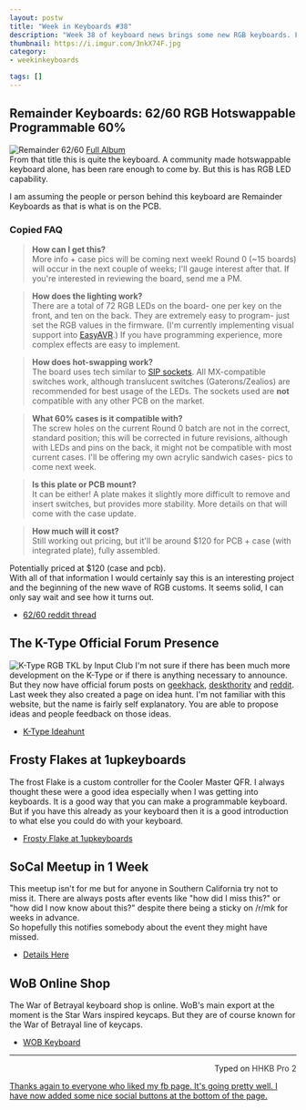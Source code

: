 ```yaml
---
layout: postw
title: "Week in Keyboards #38"
description: "Week 38 of keyboard news brings some new RGB keyboards. Frosty Flake custom controllers are also available at 1upkeyboards"
thumbnail: https://i.imgur.com/3nkX74F.jpg
category: 
- weekinkeyboards

tags: []
---
```


## Remainder Keyboards: 62/60 RGB Hotswappable Programmable 60%
![Remainder 62/60](https://i.imgur.com/3nkX74F.jpg)
[Full Album](https://imgur.com/a/S4Z0a)  
From that title this is quite the keyboard. A community made hotswappable keyboard alone, has been rare enough to come by. But this is has RGB LED capability.  

I am assuming the people or person behind this keyboard are Remainder Keyboards as that is what is on the PCB.  

### Copied FAQ

> **How can I get this?**  
> More info + case pics will be coming next week! Round 0 (~15 boards) will occur in the next couple of weeks; I'll gauge interest after that. If you're interested in reviewing the board, send me a PM.

> **How does the lighting work?**  
> There are a total of 72 RGB LEDs on the board- one per key on the front, and ten on the back. They are extremely easy to program- just set the RGB values in the firmware. (I'm currently implementing visual support into [EasyAVR](https://geekhack.org/index.php?topic=51252.0).) If you have programming experience, more complex effects are easy to implement.

> **How does hot-swapping work?**  
> The board uses tech similar to [SIP sockets](https://www.reddit.com/r/MechanicalKeyboards/comments/2ksjjj/howto_sip_socket_mod/). All MX-compatible switches work, although translucent switches (Gaterons/Zealios) are recommended for best usage of the LEDs. The sockets used are **not** compatible with any other PCB on the market.

> **What 60% cases is it compatible with?**  
> The screw holes on the current Round 0 batch are not in the correct, standard position; this will be corrected in future revisions, although with LEDs and pins on the back, it might not be compatible with most current cases. I'll be offering my own acrylic sandwich cases- pics to come next week.

> **Is this plate or PCB mount?**  
> It can be either! A plate makes it slightly more difficult to remove and insert switches, but provides more stability. More details on that will come with the case update.

> **How much will it cost?**  
> Still working out pricing, but it'll be around $120 for PCB + case (with integrated plate), fully assembled.

Potentially priced at $120 (case and pcb).  
With all of that information I would certainly say this is an interesting project and the beginning of the new wave of RGB customs. It seems solid, I can only say wait and see how it turns out.

* [62/60 reddit thread](https://redd.it/4cgqc3)


## The K-Type Official Forum Presence
![K-Type RGB TKL by Input Club](http://i.imgur.com/qAdJMvk.jpg)
I'm not sure if there has been much more development on the K-Type or if there is anything necessary to announce. But they now have official forum posts on [geekhack](https://geekhack.org/index.php?topic=80894.0), [deskthority](https://deskthority.net/keyboards-f2/k-type-mechanical-keyboard-input-club-t13416.html#p297751) and [reddit](https://redd.it/4cgje9).  
Last week they also created a page on idea hunt. I'm not familiar with this website, but the name is fairly self explanatory. You are able to propose ideas and people feedback on those ideas.

* [K-Type Ideahunt](http://www.ideahunt.io/coach/campaigns/what-awesome-feature-should-we-add-to-the-k-type-keyboard)

## Frosty Flakes at 1upkeyboards
The frost Flake is a custom controller for the Cooler Master QFR. I always thought these were a good idea especially when I was getting into keyboards. It is a good way that you can make a programmable keyboard. But if you have this already as your keyboard then it is a good introduction to what else you could do with your keyboard.

* [Frosty Flake at 1upkeyboards](http://1upkeyboards.com/product_info.php?cPath=38&products_id=246)



## SoCal Meetup in 1 Week
This meetup isn't for me but for anyone in Southern California try not to miss it. There are always posts after events like "how did I miss this?" or "how did I now know about this?" despite there being a sticky on /r/mk for weeks in advance.  
So hopefully this notifies somebody about the event they might have missed.

* [Details Here](https://www.reddit.com/r/MechanicalKeyboards/comments/48bgwn/southern_california_mechanical_keyboard_spring/)

## WoB Online Shop
The War of Betrayal keyboard shop is online. WoB's main export at the moment is the Star Wars inspired keycaps. But they are of course known for the War of Betrayal line of keycaps. 

* [WOB Keyboard](http://wobkeyboard.com/)

---------------------------------

<p style="text-align: right" title="Equipped with Hasu's alternative controller">Typed on <font color="#373737">HHKB Pro 2</font></p>

[Thanks again to everyone who liked my fb page. It's going pretty well. I have now added some nice social buttons at the bottom of the page.](https://www.facebook.com/RoastPotatoesCo)
